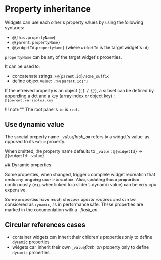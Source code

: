 # Property inheritance

Widgets can use each other's property values by using the following syntaxes:

- `@{this.propertyName}`
- `@{parent.propertyName}`
- `@{widgetId.propertyName}` (where `widgetId` is the target widget's `id`)

`propertyName` can be any of the target widget's properties.

It can be used to:

- concatenate strings: `/@{parent.id}/some_suffix`
- define object value:   `["@{parent.id}"]`

If the retreived property is an object (`[] / {}`), a subset can be defined by appending a dot and a key (array index or object key) : `@{parent.variables.key}`

!!! note ""
    The root panel's `id` is `root`.

## Use dynamic value

The special property name `_value`<i class="md-icon">flash_on</i> refers to a widget's value, as opposed to its `value` property.

When omitted, the property name defaults to `_value` : `@{widgetId}` => `@{widgetId._value}`

## Dynamic properties

Some properties, when changed, trigger a complete widget recreation that ends any ongoing user interaction. Also, updating these properties continuously (e.g. when linked to a slider's dynamic value) can be very cpu expensive.

Some properties have much cheaper update routines and can be considered as `dynamic`, as in performance safe. These properties are marked in the documentation with a ` `<i class="md-icon">flash_on</i>.


## Circular references cases

- container widgets can inherit their children's properties only to define `dynamic` properties
- widgets can inherit their own `_value`<i class="md-icon">flash_on</i> property only to define `dynamic` properties
